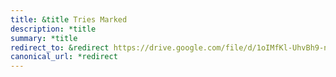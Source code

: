 ```yaml
---
title: &title Tries Marked
description: *title
summary: *title
redirect_to: &redirect https://drive.google.com/file/d/1oIMfKl-UhvBh9-nVccTkZHg1kmj94lMD/view?usp=drive_link
canonical_url: *redirect
---
```

